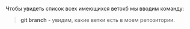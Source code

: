 Чтобы увидеть список всех имеющихся ветокб мы вводим команду:  
> **git branch** - увидим, какие ветки есть в моем репозитории.
